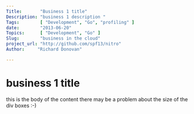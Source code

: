 ```yaml
---
Title:       "Business 1 title"
Description: "business 1 description "
Tags:        [ "Development", "Go", "profiling" ]
date:        "2013-06-20"
Topics:      [ "Development", "Go" ]
Slug:        "business in the cloud"
project_url: "http://github.com/spf13/nitro"
Author:     "Richard Donovan"

---
```

# business 1 title 
this is the body of the content there may be a problem about the size of the div boxes :-) 